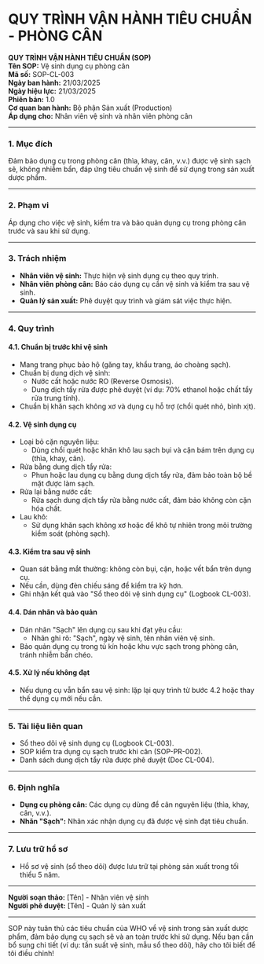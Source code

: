 # QUY TRÌNH VẬN HÀNH TIÊU CHUẨN - PHÒNG CÂN

**QUY TRÌNH VẬN HÀNH TIÊU CHUẨN (SOP)**  
**Tên SOP:** Vệ sinh dụng cụ phòng cân  
**Mã số:** SOP-CL-003  
**Ngày ban hành:** 21/03/2025  
**Ngày hiệu lực:** 21/03/2025  
**Phiên bản:** 1.0  
**Cơ quan ban hành:** Bộ phận Sản xuất (Production)  
**Áp dụng cho:** Nhân viên vệ sinh và nhân viên phòng cân  

---

### 1. Mục đích  
Đảm bảo dụng cụ trong phòng cân (thìa, khay, cân, v.v.) được vệ sinh sạch sẽ, không nhiễm bẩn, đáp ứng tiêu chuẩn vệ sinh để sử dụng trong sản xuất dược phẩm.

---

### 2. Phạm vi  
Áp dụng cho việc vệ sinh, kiểm tra và bảo quản dụng cụ trong phòng cân trước và sau khi sử dụng.

---

### 3. Trách nhiệm  
- **Nhân viên vệ sinh:** Thực hiện vệ sinh dụng cụ theo quy trình.  
- **Nhân viên phòng cân:** Báo cáo dụng cụ cần vệ sinh và kiểm tra sau vệ sinh.  
- **Quản lý sản xuất:** Phê duyệt quy trình và giám sát việc thực hiện.

---

### 4. Quy trình  

#### 4.1. Chuẩn bị trước khi vệ sinh  
- Mang trang phục bảo hộ (găng tay, khẩu trang, áo choàng sạch).  
- Chuẩn bị dung dịch vệ sinh:  
  - Nước cất hoặc nước RO (Reverse Osmosis).  
  - Dung dịch tẩy rửa được phê duyệt (ví dụ: 70% ethanol hoặc chất tẩy rửa trung tính).  
- Chuẩn bị khăn sạch không xơ và dụng cụ hỗ trợ (chổi quét nhỏ, bình xịt).  

#### 4.2. Vệ sinh dụng cụ  
- Loại bỏ cặn nguyên liệu:  
  - Dùng chổi quét hoặc khăn khô lau sạch bụi và cặn bám trên dụng cụ (thìa, khay, cân).  
- Rửa bằng dung dịch tẩy rửa:  
  - Phun hoặc lau dụng cụ bằng dung dịch tẩy rửa, đảm bảo toàn bộ bề mặt được làm sạch.  
- Rửa lại bằng nước cất:  
  - Rửa sạch dung dịch tẩy rửa bằng nước cất, đảm bảo không còn cặn hóa chất.  
- Lau khô:  
  - Sử dụng khăn sạch không xơ hoặc để khô tự nhiên trong môi trường kiểm soát (phòng sạch).  

#### 4.3. Kiểm tra sau vệ sinh  
- Quan sát bằng mắt thường: không còn bụi, cặn, hoặc vết bẩn trên dụng cụ.  
- Nếu cần, dùng đèn chiếu sáng để kiểm tra kỹ hơn.  
- Ghi nhận kết quả vào "Sổ theo dõi vệ sinh dụng cụ" (Logbook CL-003).  

#### 4.4. Dán nhãn và bảo quản  
- Dán nhãn "Sạch" lên dụng cụ sau khi đạt yêu cầu:  
  - Nhãn ghi rõ: "Sạch", ngày vệ sinh, tên nhân viên vệ sinh.  
- Bảo quản dụng cụ trong tủ kín hoặc khu vực sạch trong phòng cân, tránh nhiễm bẩn chéo.  

#### 4.5. Xử lý nếu không đạt  
- Nếu dụng cụ vẫn bẩn sau vệ sinh: lặp lại quy trình từ bước 4.2 hoặc thay thế dụng cụ mới nếu cần.

---

### 5. Tài liệu liên quan  
- Sổ theo dõi vệ sinh dụng cụ (Logbook CL-003).  
- SOP kiểm tra dụng cụ sạch trước khi cân (SOP-PR-002).  
- Danh sách dung dịch tẩy rửa được phê duyệt (Doc CL-004).  

---

### 6. Định nghĩa  
- **Dụng cụ phòng cân:** Các dụng cụ dùng để cân nguyên liệu (thìa, khay, cân, v.v.).  
- **Nhãn "Sạch":** Nhãn xác nhận dụng cụ đã được vệ sinh đạt tiêu chuẩn.  

---

### 7. Lưu trữ hồ sơ  
- Hồ sơ vệ sinh (sổ theo dõi) được lưu trữ tại phòng sản xuất trong tối thiểu 5 năm.

---

**Người soạn thảo:** [Tên] - Nhân viên vệ sinh  
**Người phê duyệt:** [Tên] - Quản lý sản xuất  

---

SOP này tuân thủ các tiêu chuẩn của WHO về vệ sinh trong sản xuất dược phẩm, đảm bảo dụng cụ sạch sẽ và an toàn trước khi sử dụng. Nếu bạn cần bổ sung chi tiết (ví dụ: tần suất vệ sinh, mẫu sổ theo dõi), hãy cho tôi biết để tôi điều chỉnh!
